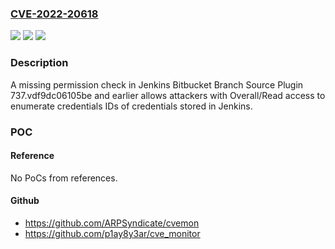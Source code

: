 ### [CVE-2022-20618](https://cve.mitre.org/cgi-bin/cvename.cgi?name=CVE-2022-20618)
![](https://img.shields.io/static/v1?label=Product&message=Jenkins%20Bitbucket%20Branch%20Source%20Plugin&color=blue)
![](https://img.shields.io/static/v1?label=Version&message=%3C%3D%20737.vdf9dc06105be%20&color=brighgreen)
![](https://img.shields.io/static/v1?label=Vulnerability&message=CWE-862%3A%20Missing%20Authorization&color=brighgreen)

### Description

A missing permission check in Jenkins Bitbucket Branch Source Plugin 737.vdf9dc06105be and earlier allows attackers with Overall/Read access to enumerate credentials IDs of credentials stored in Jenkins.

### POC

#### Reference
No PoCs from references.

#### Github
- https://github.com/ARPSyndicate/cvemon
- https://github.com/p1ay8y3ar/cve_monitor

